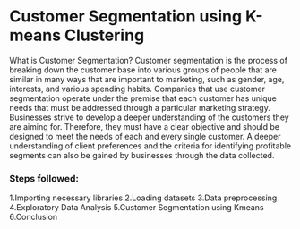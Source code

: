 # Customer Segmentation using K-means Clustering

What is Customer Segmentation?
Customer segmentation is the process of breaking down the customer base into various groups of people that are similar 
in many ways that are important to marketing, such as gender, age, interests, and various spending habits.
Companies that use customer segmentation operate under the premise that each customer has unique needs that must be 
addressed through a particular marketing strategy. Businesses strive to develop a deeper understanding of the customers they are aiming for.
Therefore, they must have a clear objective and should be designed to meet the needs of each and every single customer. 
A deeper understanding of client preferences and the criteria for identifying profitable segments can also be gained by businesses through the data collected.


### Steps followed:

1.Importing necessary libraries
2.Loading datasets
3.Data preprocessing
4.Exploratory Data Analysis
5.Customer Segmentation using Kmeans
6.Conclusion

